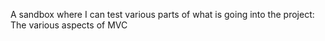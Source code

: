 A sandbox where I can test various parts of what is going into the project: The various aspects of MVC
